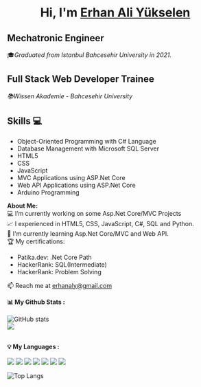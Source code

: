 # <h1 align="center">Hi, I'm <a href="https://github.com/erhanyukselen">Erhan Ali Yükselen</a></h1>
    
## Mechatronic Engineer
🎓*Graduated from Istanbul Bahcesehir University in 2021.*

## Full Stack Web Developer Trainee
*📚Wissen Akademie - Bahcesehir University*

## Skills 💻
- Object-Oriented Programming with C# Language
- Database Management with Microsoft SQL Server
- HTML5
- CSS
- JavaScript
- MVC Applications using ASP.Net Core
- Web API Applications using ASP.Net Core
- Arduino Programming

<div>
<strong>About Me:</strong><br>
💻 I’m currently working on some Asp.Net Core/MVC Projects<br>
📈 I experienced in HTML5, CSS, JavaScript, C#, SQL and Python.<br>
📖 I'm currently learning Asp.Net Core/MVC and Web API.<br>
🏆 My certifications: 
<ul>
  <li>Patika.dev: .Net Core Path</li>
  <li>HackerRank: SQL(Intermediate)</li>
  <li>HackerRank: Problem Solving</li>
</ul>
📫 Reach me at <a href="mailto:erhanaly@gmail.com">erhanaly@gmail.com</a><br>

 
<strong>📊 My Github Stats :</strong><br><br>
![GitHub stats](https://github-readme-stats.vercel.app/api?username=erhanyukselen&show_icons=true&count_private=true&include_all_commits=true&theme=radical)<br>
<img align="center" src="https://github-readme-streak-stats.herokuapp.com/?user=erhanyukselen&theme=radical&hide_border=true"/><br><br>
 	
<strong>💡 My Languages :</strong><br><br>
<img src="https://img.shields.io/badge/HTML-239120?style=for-the-badge&logo=html5&logoColor=white"/>
<img src="https://img.shields.io/badge/CSS-239120?&style=for-the-badge&logo=css3&logoColor=white"/> 
<img src="https://img.shields.io/badge/Bootstrap-563D7C?style=for-the-badge&logo=bootstrap&logoColor=white"/>
<img src="https://img.shields.io/badge/JavaScript-323330?style=for-the-badge&logo=javascript&logoColor=F7DF1E"/>
<img src="https://img.shields.io/badge/c%23-%23239120.svg?style=for-the-badge&logo=c-sharp&logoColor=white"/>
<img src="https://img.shields.io/badge/Python-3776AB?style=for-the-badge&logo=python&logoColor=white"/>
<img src="https://img.shields.io/badge/r-%23276DC3.svg?style=for-the-badge&logo=r&logoColor=white"/>


![Top Langs](https://github-readme-stats.vercel.app/api/top-langs/?username=erhanyukselen&langs_count_private=true&theme=radical&card_width=445)<br><br>

